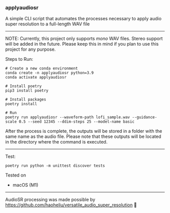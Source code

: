 ### applyaudiosr

A simple CLI script that automates the processes necessary to apply audio super resolution to a full-length WAV file

---

NOTE: Currently, this project only supports _mono_ WAV files. Stereo support will be added in the future. Please keep this in mind if you plan to use this project for any purpose.

Steps to Run:
```
# Create a new conda environment
conda create -n applyaudiosr python=3.9
conda activate applyaudiosr

# Install poetry
pip3 install poetry

# Install packages
poetry install

# Run
poetry run applyaudiosr --waveform-path lofi_sample.wav --guidance-scale 0.5 --seed 12345 --ddim-steps 25 --model-name basic
```

After the process is complete, the outputs will be stored in a folder with the same name as the audio file. Please note that these outputs will be located in the directory where the command is executed.

---

Test:
```
poetry run python -m unittest discover tests
```

Tested on
- macOS (M1)

---

AudioSR processing was made possible by https://github.com/haoheliu/versatile_audio_super_resolution :bow: